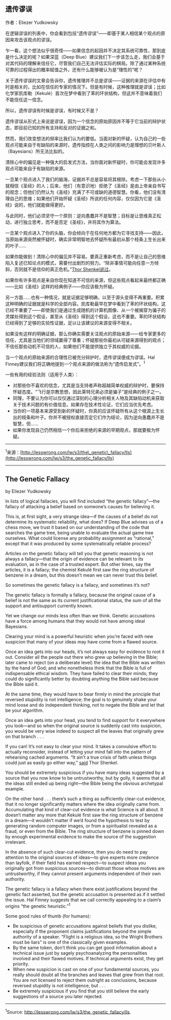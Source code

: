 ## 遗传谬误

作者：Eliezer Yudkowsky

在逻辑谬误的列表中，你会看到包括“遗传谬误”——即基于某人相信某个观点的原因来攻击该观点的谬误。

乍一看，这个想法似乎很奇怪——如果信念的起因并不决定其系统可靠性，那到底是什么决定的呢？如果深蓝（Deep Blue）建议我们下一步该怎么走，我们会基于对其代码的理解来信任它，尽管我们自己无法评估实际的棋局。除了通过某种系统可靠的过程得出的概率赋值之外，还有什么能够被认为是“理性的”呢？

关于遗传谬误的文章会告诉你，遗传推理并不总是谬误——证据的来源在评估中有时是相关的，比如在信任的专家的情况下。但是有时候，这种推理就是谬误；比如化学家凯库勒（Kekulé）首次在梦中看到了苯的环状结构，但这并不意味着我们不能信任这一信念。

所以，遗传谬误有时候是谬误，有时候又不是？

遗传谬误从形式上来说是谬误，因为一个信念的原始原因并不等于它当前的辩护状态，即目前已知的所有支持和反对的证据之和。

然而，我们改变想法的频率比我们认为的要低。当面对新的怀疑，认为自己的一些观点可能来自于有缺陷的来源时，遗传指控在人类之间的影响力是理想的贝叶斯人（Bayesians）所无法比拟的。

清除心中的偏见是一种强大的启发式方法，当你面对新怀疑时，你可能会发现许多观点可能来自于有缺陷的来源。

一旦某个观点进入了我们的脑海，证据并不总是容易将其根除。考虑一下那些从小就相信《圣经》的人；后来，他们（有意识地）拒绝了《圣经》是由上帝亲自书写的观念；但他们仍然认为《圣经》充满了不可或缺的道德智慧。你看，他们没有清理自己的思维；如果他们开始怀疑《圣经》所说的任何内容，仅仅因为它是《圣经》说的，他们就能做得更好。

与此同时，他们必须坚守一个原则：逆向愚蠢并不是智慧；目标是让思维真正松动，进行独立思考，而不是否定《圣经》，并将其作为算法。

一旦某个观点进入了你的头脑，你会倾向于在任何地方都为它寻找支持——因此，当原始来源突然被怀疑时，确实非常明智地去怀疑所有最初从那个枝条上生长出来的叶子……

如果你能做到！清除心中的偏见并不容易。要真正重新考虑，而不是让自己的思维陷入复述已知论点的模式，需要付出剧烈的努力。“除非事情可能向任意一方倾斜，否则就不是信仰的真正危机。”[Thor Shenkel说过](http://forums.keenspot.com/viewtopic.php?p=1099965#p1099965)。

如果你有许多观点是来自你现在知道不可信的来源，但这些观点看起来最终都正确——比如《圣经》这样的经典例子——你应该极为怀疑。

另一方面……也有一种情况，就是证据足够明确，以至于源头变得不再重要。积累这种明确的证据就是科学的全部内容。凯库勒最早在梦中看到了苯的环状结构，这已经不重要了——即使我们是通过生成随机的计算机图像、从一个被揭穿为骗子的灵媒处得到这个假设，甚至从《圣经》得到这个假设，这也不重要。苯的环状结构已经得到了足够的实验性证据，足以让该建议的来源变得不相关。

如果没有这样的明确证据，那么你确实需要关注观点的原始来源——给专家更多的信任，尤其是当他们的领域赢得了尊重；怀疑那些你最初从可疑来源得到的观点；不信任那些动机不可信的人，如果他们不能提供独立于其权威的论据。

当一个观点的原始来源的合理性已被充分辩护时，遗传谬误便成为谬误。Hal Finney建议我们将正确地提到一个观点来源的做法称为“遗传启发式”。<sup>1</sup>

一些有用的经验法则（适用于人类）：

* 对那些你不喜欢的信念，尤其是当支持者声称超越简单权威的辩护时，要保持怀疑态度。“飞行是宗教思想，因此莱特兄弟必须是骗子”是经典的例子之一。
* 同理，不要认为你可以仅仅通过深刻的心理分析相关人物及其缺陷动机来获取关于技术问题的有价值信息。如果存在技术性论证，它们应当优先考虑。
* 当你的一项基本来源受到新的怀疑时，你真的应该怀疑所有从这个根源上生长出的枝条和叶子。你并不被授权直接否定它们作为结论，因为逆向愚蠢并不是智慧，但……
* 如果你发现自己仍然相信一个你后来拒绝的来源的早期观点，那就要极为怀疑。

---

<sup>1</sup>来源：[http://lesswrong.com/lw/s3/the\_genetic\_fallacy/lls](http://lesswrong.com/lw/s3/the_genetic_fallacy/lls)

---

## The Genetic Fallacy

by Eliezer Yudkowsky

In lists of logical fallacies, you will find included “the genetic fallacy”—the fallacy of attacking a belief based on someone’s causes for believing it.

This is, at first sight, a very strange idea—if the causes of a belief do not determine its systematic reliability, what does? If Deep Blue advises us of a chess move, we trust it based on our understanding of the code that searches the game tree, being unable to evaluate the actual game tree ourselves. What could license any probability assignment as “rational,” except that it was produced by some systematically reliable process?

Articles on the genetic fallacy will tell you that genetic reasoning is not always a fallacy—that the origin of evidence can be relevant to its evaluation, as in the case of a trusted expert. But other times, say the articles, it is a fallacy; the chemist Kekulé first saw the ring structure of benzene in a dream, but this doesn’t mean we can never trust this belief.

So sometimes the genetic fallacy is a fallacy, and sometimes it’s not?

The genetic fallacy is formally a fallacy, because the original cause of a belief is not the same as its current justificational status, the sum of all the support and antisupport currently known.

Yet we change our minds less often than we think. Genetic accusations have a force among humans that they would not have among ideal Bayesians.

Clearing your mind is a powerful heuristic when you’re faced with new suspicion that many of your ideas may have come from a flawed source.

Once an idea gets into our heads, it’s not always easy for evidence to root it out. Consider all the people out there who grew up believing in the Bible; later came to reject (on a deliberate level) the idea that the Bible was written by the hand of God; and who nonetheless think that the Bible is full of indispensable ethical wisdom. They have failed to clear their minds; they could do significantly better by doubting anything the Bible said because the Bible said it.

At the same time, they would have to bear firmly in mind the principle that reversed stupidity is not intelligence; the goal is to genuinely shake your mind loose and do independent thinking, not to negate the Bible and let that be your algorithm.

Once an idea gets into your head, you tend to find support for it everywhere you look—and so when the original source is suddenly cast into suspicion, you would be very wise indeed to suspect all the leaves that originally grew on that branch . . .

If you can! It’s not easy to clear your mind. It takes a convulsive effort to actually reconsider, instead of letting your mind fall into the pattern of rehearsing cached arguments. “It ain’t a true crisis of faith unless things could just as easily go either way,” [said](http://forums.keenspot.com/viewtopic.php?p=1099965#p1099965) Thor Shenkel.

You should be extremely suspicious if you have many ideas suggested by a source that you now know to be untrustworthy, but by golly, it seems that all the ideas still ended up being right—the Bible being the obvious archetypal example.

On the other hand . . . there’s such a thing as sufficiently clear-cut evidence, that it no longer significantly matters where the idea originally came from. Accumulating that kind of clear-cut evidence is what Science is all about. It doesn’t matter any more that Kekulé first saw the ring structure of benzene in a dream—it wouldn’t matter if we’d found the hypothesis to test by generating random computer images, or from a spiritualist revealed as a fraud, or even from the Bible. The ring structure of benzene is pinned down by enough experimental evidence to make the source of the suggestion irrelevant.

In the absence of such clear-cut evidence, then you do need to pay attention to the original sources of ideas—to give experts more credence than layfolk, if their field has earned respect—to suspect ideas you originally got from suspicious sources—to distrust those whose motives are untrustworthy, if they cannot present arguments independent of their own authority.

The genetic fallacy is a fallacy when there exist justifications beyond the genetic fact asserted, but the genetic accusation is presented as if it settled the issue. Hal Finney suggests that we call correctly appealing to a claim’s origins “the genetic heuristic.”<sup>1</sup>

Some good rules of thumb (for humans):

- Be suspicious of genetic accusations against beliefs that you dislike, especially if the proponent claims justifications beyond the simple authority of a speaker. “Flight is a religious idea, so the Wright Brothers must be liars” is one of the classically given examples.
- By the same token, don’t think you can get good information about a technical issue just by sagely psychoanalyzing the personalities involved and their flawed motives. If technical arguments exist, they get priority.
- When new suspicion is cast on one of your fundamental sources, you really should doubt all the branches and leaves that grew from that root. You are not licensed to reject them outright as conclusions, because reversed stupidity is not intelligence, but . . .
- Be extremely suspicious if you find that you still believe the early suggestions of a source you later rejected.

---

<sup>1</sup>Source: http://lesswrong.com/lw/s3/the_genetic_fallacy/lls.